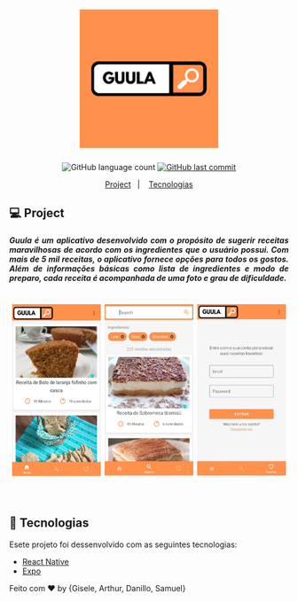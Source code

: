 <h1 align="center">
    <img alt="NextLevelWeek" title="#NextLevelWeek" src="https://raw.githubusercontent.com/SamuelSSan28/guula-mobile/master/assets/icon.png" width="250px" />
</h1>


<p align="center">
  <img alt="GitHub language count" src="https://img.shields.io/github/languages/count/SamuelSSan28/guula-mobile?color=%2304D361">


  <a href="https://github.com/DanielObara/NLW-1.0/commits/master">
    <img alt="GitHub last commit" src="https://img.shields.io/github/last-commit/SamuelSSan28/guula-mobile">
  </a>

</p>

<p align="center">
  <a href="#-project">Project</a>&nbsp;&nbsp;&nbsp;|&nbsp;&nbsp;&nbsp;
  <a href="#-Tecnologias">Tecnologias</a>
</p>

## 💻 Project
<h5 align="justify">
Guula é um aplicativo desenvolvido com o propósito de sugerir receitas maravilhosas de acordo com os ingredientes que o usuário possui. Com mais de 5 mil receitas, o aplicativo fornece opções para todos os gostos. Além de informações básicas como lista de ingredientes e modo de preparo, cada receita é acompanhada de uma foto e grau de dificuldade.
</h5>
<div align="center">
<h1 align="row">
 <img alt="Example" title="Home" src="https://raw.githubusercontent.com/SamuelSSan28/guula-mobile/master/assets/homeScreen.png" width="160px" height="310px"/>

 <img alt="Example" title="Search" src="https://raw.githubusercontent.com/SamuelSSan28/guula-mobile/master/assets/searchScreen.png" width="160px" height="310px"/>

 <img alt="Example" title="Login" src="https://raw.githubusercontent.com/SamuelSSan28/guula-mobile/master/assets/loginScreen.png" width="160px" height="310px"/>
</h1>
</div>

<br />

## :rocket: Tecnologias

Esete projeto foi dessenvolvido com as seguintes tecnologias:
- [React Native][rn]
- [Expo][expo]


Feito com ♥ by {Gisele, Arthur, Danillo, Samuel}

[nodejs]: https://nodejs.org/
[typescript]: https://www.typescriptlang.org/
[expo]: https://expo.io/
[reactjs]: https://reactjs.org
[rn]: https://facebook.github.io/react-native/